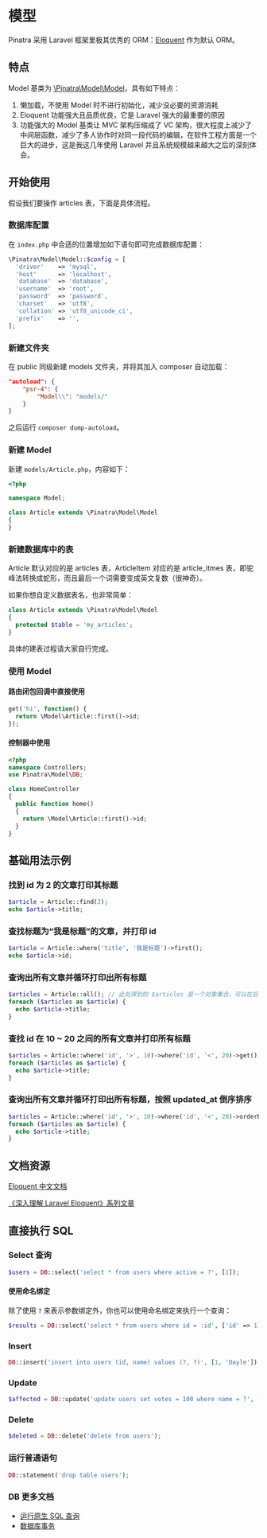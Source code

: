 # 模型

Pinatra 采用 Laravel 框架里极其优秀的 ORM：[Eloquent](https://github.com/Illuminate/Database/) 作为默认 ORM。

## 特点

Model 基类为 [\Pinatra\Model\Model](https://github.com/Pinatra/Pinatra/blob/master/src/Model/Model.php)，具有如下特点：

1. 懒加载，不使用 Model 时不进行初始化，减少没必要的资源消耗
2. Eloquent 功能强大且品质优良，它是 Laravel 强大的最重要的原因
3. 功能强大的 Model 基类让 MVC 架构压缩成了 VC 架构，很大程度上减少了中间层函数，减少了多人协作时对同一段代码的编辑，在软件工程方面是一个巨大的进步，这是我这几年使用 Laravel 并且系统规模越来越大之后的深刻体会。

## 开始使用

假设我们要操作 articles 表，下面是具体流程。

### 数据库配置

在 `index.php` 中合适的位置增加如下语句即可完成数据库配置：

```php
\Pinatra\Model\Model::$config = [
  'driver'    => 'mysql',
  'host'      => 'localhost',
  'database'  => 'database',
  'username'  => 'root',
  'password'  => 'password',
  'charset'   => 'utf8',
  'collation' => 'utf8_unicode_ci',
  'prefix'    => '',
];
```

### 新建文件夹

在 public 同级新建 models 文件夹，并将其加入 composer 自动加载：

```json
"autoload": {
    "psr-4": {
        "Model\\": "models/"
    }
}
```

之后运行 `composer dump-autoload`。

### 新建 Model

新建 `models/Article.php`，内容如下：

```php
<?php

namespace Model;

class Article extends \Pinatra\Model\Model
{
}
```

### 新建数据库中的表

Article 默认对应的是 articles 表，ArticleItem 对应的是 article_itmes 表，即驼峰法转换成蛇形，而且最后一个词需要变成英文复数（很神奇）。

如果你想自定义数据表名，也非常简单：

```php
class Article extends \Pinatra\Model\Model
{
  protected $table = 'my_articles';
}
```

具体的建表过程请大家自行完成。

### 使用 Model

#### 路由闭包回调中直接使用

```php
get('hi', function() {
  return \Model\Article::first()->id;
});
```

#### 控制器中使用

```php
<?php
namespace Controllers;
use Pinatra\Model\DB;

class HomeController
{
  public function home()
  {
    return \Model\Article::first()->id;
  }
}
```


## 基础用法示例

### 找到 id 为 2 的文章打印其标题

```php
$article = Article::find(2);
echo $article->title;
```

### 查找标题为“我是标题”的文章，并打印 id

```php
$article = Article::where('title', '我是标题')->first();
echo $article->id;
```

### 查询出所有文章并循环打印出所有标题

```php
$articles = Article::all(); // 此处得到的 $articles 是一个对象集合，可以在后面加上 '->toArray()' 变成多维数组。
foreach ($articles as $article) {
  echo $article->title;
}
```

### 查找 id 在 10 ~ 20 之间的所有文章并打印所有标题

```php
$articles = Article::where('id', '>', 10)->where('id', '<', 20)->get();
foreach ($articles as $article) {
  echo $article->title;
}
```

### 查询出所有文章并循环打印出所有标题，按照 updated_at 倒序排序

```php
$articles = Article::where('id', '>', 10)->where('id', '<', 20)->orderBy('updated_at', 'desc')->get();
foreach ($articles as $article) {
  echo $article->title;
}
```

## 文档资源

[Eloquent 中文文档](https://laravel-china.org/docs/laravel/5.6/eloquent/1403)

[《深入理解 Laravel Eloquent》系列文章](https://lvwenhan.com/laravel/421.html)

## 直接执行 SQL

### Select 查询

```php
$users = DB::select('select * from users where active = ?', [1]);
```

#### 使用命名绑定

除了使用 `?` 来表示参数绑定外，你也可以使用命名绑定来执行一个查询：

```php
$results = DB::select('select * from users where id = :id', ['id' => 1]);
```

### Insert

```php
DB::insert('insert into users (id, name) values (?, ?)', [1, 'Dayle']);
```

### Update

```php
$affected = DB::update('update users set votes = 100 where name = ?', ['John']);
```

### Delete

```php
$deleted = DB::delete('delete from users');
```

### 运行普通语句

```php
DB::statement('drop table users');
```

### DB 更多文档

* [运行原生 SQL 查询](https://laravel-china.org/docs/laravel/5.6/database/1397#running-queries)
* [数据库事务](https://laravel-china.org/docs/laravel/5.6/database/1397#database-transactions)